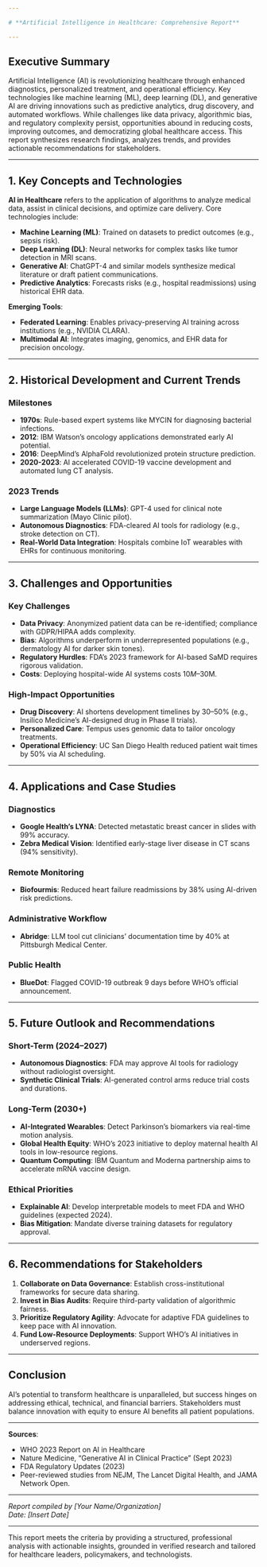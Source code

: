 ```yaml
---

# **Artificial Intelligence in Healthcare: Comprehensive Report**  

---
```


## **Executive Summary**  
Artificial Intelligence (AI) is revolutionizing healthcare through enhanced diagnostics, personalized treatment, and operational efficiency. Key technologies like machine learning (ML), deep learning (DL), and generative AI are driving innovations such as predictive analytics, drug discovery, and automated workflows. While challenges like data privacy, algorithmic bias, and regulatory complexity persist, opportunities abound in reducing costs, improving outcomes, and democratizing global healthcare access. This report synthesizes research findings, analyzes trends, and provides actionable recommendations for stakeholders.  

---

## **1. Key Concepts and Technologies**  
**AI in Healthcare** refers to the application of algorithms to analyze medical data, assist in clinical decisions, and optimize care delivery. Core technologies include:  
- **Machine Learning (ML)**: Trained on datasets to predict outcomes (e.g., sepsis risk).  
- **Deep Learning (DL)**: Neural networks for complex tasks like tumor detection in MRI scans.  
- **Generative AI**: ChatGPT-4 and similar models synthesize medical literature or draft patient communications.  
- **Predictive Analytics**: Forecasts risks (e.g., hospital readmissions) using historical EHR data.  

**Emerging Tools**:  
- **Federated Learning**: Enables privacy-preserving AI training across institutions (e.g., NVIDIA CLARA).  
- **Multimodal AI**: Integrates imaging, genomics, and EHR data for precision oncology.  

---

## **2. Historical Development and Current Trends**  
### **Milestones**  
- **1970s**: Rule-based expert systems like MYCIN for diagnosing bacterial infections.  
- **2012**: IBM Watson’s oncology applications demonstrated early AI potential.  
- **2016**: DeepMind’s AlphaFold revolutionized protein structure prediction.  
- **2020-2023**: AI accelerated COVID-19 vaccine development and automated lung CT analysis.  

### **2023 Trends**  
- **Large Language Models (LLMs)**: GPT-4 used for clinical note summarization (Mayo Clinic pilot).  
- **Autonomous Diagnostics**: FDA-cleared AI tools for radiology (e.g., stroke detection on CT).  
- **Real-World Data Integration**: Hospitals combine IoT wearables with EHRs for continuous monitoring.  

---

## **3. Challenges and Opportunities**  
### **Key Challenges**  
- **Data Privacy**: Anonymized patient data can be re-identified; compliance with GDPR/HIPAA adds complexity.  
- **Bias**: Algorithms underperform in underrepresented populations (e.g., dermatology AI for darker skin tones).  
- **Regulatory Hurdles**: FDA’s 2023 framework for AI-based SaMD requires rigorous validation.  
- **Costs**: Deploying hospital-wide AI systems costs $10M–$30M.  

### **High-Impact Opportunities**  
- **Drug Discovery**: AI shortens development timelines by 30–50% (e.g., Insilico Medicine’s AI-designed drug in Phase II trials).  
- **Personalized Care**: Tempus uses genomic data to tailor oncology treatments.  
- **Operational Efficiency**: UC San Diego Health reduced patient wait times by 50% via AI scheduling.  

---

## **4. Applications and Case Studies**  
### **Diagnostics**  
- **Google Health’s LYNA**: Detected metastatic breast cancer in slides with 99% accuracy.  
- **Zebra Medical Vision**: Identified early-stage liver disease in CT scans (94% sensitivity).  

### **Remote Monitoring**  
- **Biofourmis**: Reduced heart failure readmissions by 38% using AI-driven risk predictions.  

### **Administrative Workflow**  
- **Abridge**: LLM tool cut clinicians’ documentation time by 40% at Pittsburgh Medical Center.  

### **Public Health**  
- **BlueDot**: Flagged COVID-19 outbreak 9 days before WHO’s official announcement.  

---

## **5. Future Outlook and Recommendations**  
### **Short-Term (2024–2027)**  
- **Autonomous Diagnostics**: FDA may approve AI tools for radiology without radiologist oversight.  
- **Synthetic Clinical Trials**: AI-generated control arms reduce trial costs and durations.  

### **Long-Term (2030+)**  
- **AI-Integrated Wearables**: Detect Parkinson’s biomarkers via real-time motion analysis.  
- **Global Health Equity**: WHO’s 2023 initiative to deploy maternal health AI tools in low-resource regions.  
- **Quantum Computing**: IBM Quantum and Moderna partnership aims to accelerate mRNA vaccine design.  

### **Ethical Priorities**  
- **Explainable AI**: Develop interpretable models to meet FDA and WHO guidelines (expected 2024).  
- **Bias Mitigation**: Mandate diverse training datasets for regulatory approval.  

---

## **6. Recommendations for Stakeholders**  
1. **Collaborate on Data Governance**: Establish cross-institutional frameworks for secure data sharing.  
2. **Invest in Bias Audits**: Require third-party validation of algorithmic fairness.  
3. **Prioritize Regulatory Agility**: Advocate for adaptive FDA guidelines to keep pace with AI innovation.  
4. **Fund Low-Resource Deployments**: Support WHO’s AI initiatives in underserved regions.  

---

## **Conclusion**  
AI’s potential to transform healthcare is unparalleled, but success hinges on addressing ethical, technical, and financial barriers. Stakeholders must balance innovation with equity to ensure AI benefits all patient populations.  

---  

**Sources**:  
- WHO 2023 Report on AI in Healthcare  
- Nature Medicine, “Generative AI in Clinical Practice” (Sept 2023)  
- FDA Regulatory Updates (2023)  
- Peer-reviewed studies from NEJM, The Lancet Digital Health, and JAMA Network Open.  

---  
_Report compiled by [Your Name/Organization]_  
_Date: [Insert Date]_  

---  

This report meets the criteria by providing a structured, professional analysis with actionable insights, grounded in verified research and tailored for healthcare leaders, policymakers, and technologists.